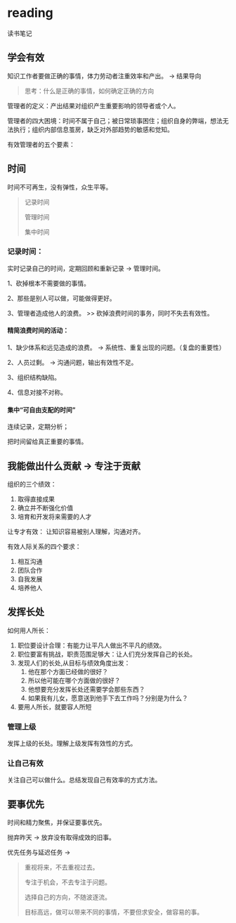 # reading
读书笔记
## 学会有效

知识工作者要做正确的事情，体力劳动者注重效率和产出。 -> 结果导向

>  思考：什么是正确的事情，如何确定正确的方向

管理者的定义：产出结果对组织产生重要影响的领导者或个人。

管理者的四大困境：时间不属于自己；被日常琐事困住；组织自身的弊端，想法无法执行；组织内部信息茧房，缺乏对外部趋势的敏感和觉知。

有效管理者的五个要素：

## 时间

时间不可再生，没有弹性，众生平等。

>  记录时间
>
>  管理时间
>
>  集中时间

### 记录时间：

实时记录自己的时间，定期回顾和重新记录 -> 管理时间。

1、砍掉根本不需要做的事情。

2、那些是别人可以做，可能做得更好。

3、管理者造成他人的浪费。 >> 砍掉浪费时间的事务，同时不失去有效性。

#### 精简浪费时间的活动：

1、缺少体系和远见造成的浪费。 -> 系统性、重复出现的问题。（复盘的重要性）

2、人员过剩。 -> 沟通问题，输出有效性不足。

3、组织结构缺陷。

4、信息对接不对称。

#### 集中“可自由支配的时间”

连续记录，定期分析；

把时间留给真正重要的事情。

##  我能做出什么贡献  -> 专注于贡献

组织的三个绩效：

1. 取得直接成果
2. 确立并不断强化价值
3. 培育和开发将来需要的人才

让专才有效：
让知识容易被别人理解，沟通对齐。

有效人际关系的四个要求：

1. 相互沟通
2. 团队合作
3. 自我发展
4. 培养他人

## 发挥长处

如何用人所长：

1. 职位要设计合理：有能力让平凡人做出不平凡的绩效。
2. 职位要富有挑战，职责范围足够大：让人们充分发挥自己的长处。
3. 发现人们的长处,从目标与绩效角度出发：
   1. 他在那个方面已经做的很好？
   2. 所以他可能在哪个方面做的很好？
   3. 他想要充分发挥长处还需要学会那些东西？
   4. 如果我有儿女，愿意送到他手下去工作吗？分别是为什么？
4. 要用人所长，就要容人所短

### 管理上级

发挥上级的长处。理解上级发挥有效性的方式。

### 让自己有效

关注自己可以做什么。总结发现自己有效率的方式方法。

## 要事优先

时间和精力聚焦，并保证要事优先。

抛弃昨天  -> 放弃没有取得成效的旧事。

优先任务与延迟任务  -> 

> 重视将来，不去重视过去。
>
> 专注于机会，不去专注于问题。
>
> 选择自己的方向，不随波逐流。
>
> 目标高远，做可以带来不同的事情，不要但求安全，做容易的事。
